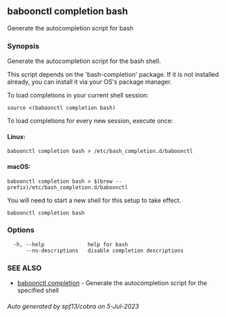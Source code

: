## baboonctl completion bash

Generate the autocompletion script for bash

### Synopsis

Generate the autocompletion script for the bash shell.

This script depends on the 'bash-completion' package.
If it is not installed already, you can install it via your OS's package manager.

To load completions in your current shell session:

	source <(baboonctl completion bash)

To load completions for every new session, execute once:

#### Linux:

	baboonctl completion bash > /etc/bash_completion.d/baboonctl

#### macOS:

	baboonctl completion bash > $(brew --prefix)/etc/bash_completion.d/baboonctl

You will need to start a new shell for this setup to take effect.


```
baboonctl completion bash
```

### Options

```
  -h, --help              help for bash
      --no-descriptions   disable completion descriptions
```

### SEE ALSO

* [baboonctl completion](baboonctl_completion.md)	 - Generate the autocompletion script for the specified shell

###### Auto generated by spf13/cobra on 5-Jul-2023
